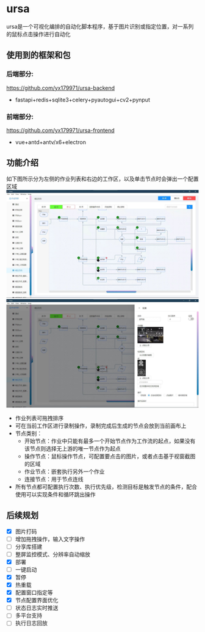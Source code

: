 # ursa

ursa是一个可视化编排的自动化脚本程序，基于图片识别或指定位置，对一系列的鼠标点击操作进行自动化

## 使用到的框架和包

### 后端部分:

https://github.com/yx179971/ursa-backend
- fastapi+redis+sqlite3+celery+pyautogui+cv2+pynput

### 前端部分:

https://github.com/yx179971/ursa-frontend
- vue+antd+antv/x6+electron

## 功能介绍

如下图所示分为左侧的作业列表和右边的工作区，以及单击节点时会弹出一个配置区域
![img](img/index.png)
![img](img/node_config.png)

- 作业列表可拖拽排序
- 可在当前工作区进行录制操作，录制完成后生成的节点会放到当前画布上
- 节点类别：
    - 开始节点：作业中只能有最多一个开始节点作为工作流的起点，如果没有该节点则选择无上游的唯一节点作为起点
    - 操作节点：鼠标操作节点，可配置要点击的图片，或者点击基于视窗截图的区域
    - 作业节点：嵌套执行另外一个作业
    - 连接节点：用于节点连线
- 所有节点都可配置执行次数、执行优先级，检测目标是触发节点的条件，配合使用可以实现条件和循环跳出操作

## 后续规划
- [x] 图片打码
- [ ] 增加拖拽操作，输入文字操作
- [ ] 分享库搭建
- [ ] 整屏监控模式、分辨率自动缩放
- [x] 部署
- [ ] 一键启动
- [x] 暂停
- [x] 热重载
- [x] 配置窗口指定等
- [x] 节点配置界面优化
- [ ] 状态日志实时推送
- [ ] 多平台支持
- [ ] 执行日志回放
